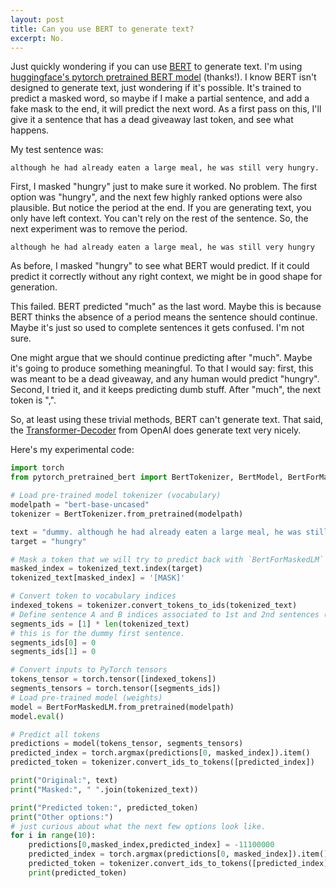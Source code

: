 ```yaml
---
layout: post
title: Can you use BERT to generate text?
excerpt: No.
---
```


Just quickly wondering if you can use [BERT](https://arxiv.org/abs/1810.04805) to generate text. I'm using [huggingface's pytorch pretrained BERT model](https://github.com/huggingface/pytorch-pretrained-BERT/) (thanks!). I know BERT isn't designed to generate text, just wondering if it's possible. It's trained to predict a masked word, so maybe if I make a partial sentence, and add a fake mask to the end, it will predict the next word. As a first pass on this, I'll give it a sentence that has a dead giveaway last token, and see what happens. 

My test sentence was: 
```
although he had already eaten a large meal, he was still very hungry.
```

First, I masked "hungry" just to make sure it worked. No problem. The first option was "hungry", and the next few highly ranked options were also plausible. But notice the period at the end. If you are generating text, you only have left context. You can't rely on the rest of the sentence. So, the next experiment was to remove the period.

```
although he had already eaten a large meal, he was still very hungry
```

As before, I masked "hungry" to see what BERT would predict. If it could predict it correctly without any right context, we might be in good shape for generation.

This failed. BERT predicted "much" as the last word. Maybe this is because BERT thinks the absence of a period means the sentence should continue. Maybe it's just so used to complete sentences it gets confused. I'm not sure.

One might argue that we should continue predicting after "much". Maybe it's going to produce something meaningful. To that I would say: first, this was meant to be a dead giveaway, and any human would predict "hungry". Second, I tried it, and it keeps predicting dumb stuff. After "much", the next token is ",".

So, at least using these trivial methods, BERT can't generate text. That said, the [Transformer-Decoder](https://github.com/huggingface/pytorch-openai-transformer-lm) from OpenAI does generate text very nicely.

Here's my experimental code:

```python
import torch
from pytorch_pretrained_bert import BertTokenizer, BertModel, BertForMaskedLM

# Load pre-trained model tokenizer (vocabulary)
modelpath = "bert-base-uncased"
tokenizer = BertTokenizer.from_pretrained(modelpath)

text = "dummy. although he had already eaten a large meal, he was still very hungry."
target = "hungry"

# Mask a token that we will try to predict back with `BertForMaskedLM`
masked_index = tokenized_text.index(target)
tokenized_text[masked_index] = '[MASK]'

# Convert token to vocabulary indices
indexed_tokens = tokenizer.convert_tokens_to_ids(tokenized_text)
# Define sentence A and B indices associated to 1st and 2nd sentences (see paper)
segments_ids = [1] * len(tokenized_text)
# this is for the dummy first sentence. 
segments_ids[0] = 0
segments_ids[1] = 0

# Convert inputs to PyTorch tensors
tokens_tensor = torch.tensor([indexed_tokens])
segments_tensors = torch.tensor([segments_ids])
# Load pre-trained model (weights)
model = BertForMaskedLM.from_pretrained(modelpath)
model.eval()

# Predict all tokens
predictions = model(tokens_tensor, segments_tensors)
predicted_index = torch.argmax(predictions[0, masked_index]).item()
predicted_token = tokenizer.convert_ids_to_tokens([predicted_index])

print("Original:", text)
print("Masked:", " ".join(tokenized_text))

print("Predicted token:", predicted_token)
print("Other options:")
# just curious about what the next few options look like.
for i in range(10):
    predictions[0,masked_index,predicted_index] = -11100000
    predicted_index = torch.argmax(predictions[0, masked_index]).item()
    predicted_token = tokenizer.convert_ids_to_tokens([predicted_index])
    print(predicted_token)

```

